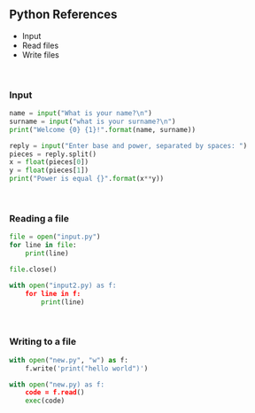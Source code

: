 ## Python References

* Input
* Read files
* Write files

&nbsp;
&nbsp;
&nbsp;

### Input
```python
name = input("What is your name?\n")
surname = input("what is your surname?\n")
print("Welcome {0} {1}!".format(name, surname))
```
```python
reply = input("Enter base and power, separated by spaces: ")
pieces = reply.split()
x = float(pieces[0])
y = float(pieces[1])
print("Power is equal {}".format(x**y))
```

&nbsp;

### Reading a file
```python
file = open("input.py")
for line in file:
    print(line)

file.close()

with open("input2.py) as f:
    for line in f:
        print(line)
```

&nbsp;

### Writing to a file
```python
with open("new.py", "w") as f:
    f.write('print("hello world")')

with open("new.py) as f:
    code = f.read()
    exec(code)
